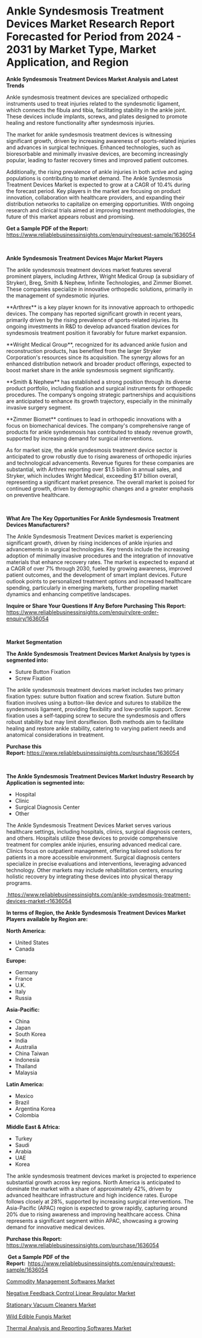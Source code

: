 <p><h1>Ankle Syndesmosis Treatment Devices Market Research Report Forecasted for Period from 2024 -  2031 by Market Type, Market Application, and Region</h1></p><p><strong>Ankle Syndesmosis Treatment Devices Market Analysis and Latest Trends</strong></p>
<p><p>Ankle syndesmosis treatment devices are specialized orthopedic instruments used to treat injuries related to the syndesmotic ligament, which connects the fibula and tibia, facilitating stability in the ankle joint. These devices include implants, screws, and plates designed to promote healing and restore functionality after syndesmosis injuries. </p><p>The market for ankle syndesmosis treatment devices is witnessing significant growth, driven by increasing awareness of sports-related injuries and advances in surgical techniques. Enhanced technologies, such as bioresorbable and minimally invasive devices, are becoming increasingly popular, leading to faster recovery times and improved patient outcomes. </p><p>Additionally, the rising prevalence of ankle injuries in both active and aging populations is contributing to market demand. The Ankle Syndesmosis Treatment Devices Market is expected to grow at a CAGR of 10.4% during the forecast period. Key players in the market are focusing on product innovation, collaboration with healthcare providers, and expanding their distribution networks to capitalize on emerging opportunities. With ongoing research and clinical trials aimed at improving treatment methodologies, the future of this market appears robust and promising.</p></p>
<p><strong>Get a Sample PDF of the Report:&nbsp;</strong> <a href="https://www.reliablebusinessinsights.com/enquiry/request-sample/1636054?utm_campaign=63&utm_medium=2&utm_source=Github&utm_content=ia&utm_term=07122024&utm_id=ankle-syndesmosis-treatment-devices">https://www.reliablebusinessinsights.com/enquiry/request-sample/1636054</a></p>
<p>&nbsp;</p>
<p><strong>Ankle Syndesmosis Treatment Devices Major Market Players</strong></p>
<p><p>The ankle syndesmosis treatment devices market features several prominent players, including Arthrex, Wright Medical Group (a subsidiary of Stryker), Breg, Smith & Nephew, Infinite Technologies, and Zimmer Biomet. These companies specialize in innovative orthopedic solutions, primarily in the management of syndesmotic injuries.</p><p>**Arthrex** is a key player known for its innovative approach to orthopedic devices. The company has reported significant growth in recent years, primarily driven by the rising prevalence of sports-related injuries. Its ongoing investments in R&D to develop advanced fixation devices for syndesmosis treatment position it favorably for future market expansion.</p><p>**Wright Medical Group**, recognized for its advanced ankle fusion and reconstruction products, has benefited from the larger Stryker Corporation's resources since its acquisition. The synergy allows for an enhanced distribution network and broader product offerings, expected to boost market share in the ankle syndesmosis segment significantly.</p><p>**Smith & Nephew** has established a strong position through its diverse product portfolio, including fixation and surgical instruments for orthopedic procedures. The company’s ongoing strategic partnerships and acquisitions are anticipated to enhance its growth trajectory, especially in the minimally invasive surgery segment.</p><p>**Zimmer Biomet** continues to lead in orthopedic innovations with a focus on biomechanical devices. The company's comprehensive range of products for ankle syndesmosis has contributed to steady revenue growth, supported by increasing demand for surgical interventions.</p><p>As for market size, the ankle syndesmosis treatment device sector is anticipated to grow robustly due to rising awareness of orthopedic injuries and technological advancements. Revenue figures for these companies are substantial, with Arthrex reporting over $1.5 billion in annual sales, and Stryker, which includes Wright Medical, exceeding $17 billion overall, representing a significant market presence. The overall market is poised for continued growth, driven by demographic changes and a greater emphasis on preventive healthcare.</p></p>
<p>&nbsp;</p>
<p><strong>What Are The Key Opportunities For Ankle Syndesmosis Treatment Devices Manufacturers?</strong></p>
<p><p>The Ankle Syndesmosis Treatment Devices market is experiencing significant growth, driven by rising incidences of ankle injuries and advancements in surgical technologies. Key trends include the increasing adoption of minimally invasive procedures and the integration of innovative materials that enhance recovery rates. The market is expected to expand at a CAGR of over 7% through 2030, fueled by growing awareness, improved patient outcomes, and the development of smart implant devices. Future outlook points to personalized treatment options and increased healthcare spending, particularly in emerging markets, further propelling market dynamics and enhancing competitive landscapes.</p></p>
<p><strong>Inquire or Share Your Questions If Any Before Purchasing This Report:</strong> <a href="https://www.reliablebusinessinsights.com/enquiry/pre-order-enquiry/1636054?utm_campaign=63&utm_medium=2&utm_source=Github&utm_content=ia&utm_term=07122024&utm_id=ankle-syndesmosis-treatment-devices">https://www.reliablebusinessinsights.com/enquiry/pre-order-enquiry/1636054</a></p>
<p>&nbsp;</p>
<p><strong>Market Segmentation</strong></p>
<p><strong>The Ankle Syndesmosis Treatment Devices Market Analysis by types is segmented into:</strong></p>
<p><ul><li>Suture Button Fixation</li><li>Screw Fixation</li></ul></p>
<p><p>The ankle syndesmosis treatment devices market includes two primary fixation types: suture button fixation and screw fixation. Suture button fixation involves using a button-like device and sutures to stabilize the syndesmosis ligament, providing flexibility and low-profile support. Screw fixation uses a self-tapping screw to secure the syndesmosis and offers robust stability but may limit dorsiflexion. Both methods aim to facilitate healing and restore ankle stability, catering to varying patient needs and anatomical considerations in treatment.</p></p>
<p><strong>Purchase this Report:&nbsp;</strong><a href="https://www.reliablebusinessinsights.com/purchase/1636054?utm_campaign=63&utm_medium=2&utm_source=Github&utm_content=ia&utm_term=07122024&utm_id=ankle-syndesmosis-treatment-devices">https://www.reliablebusinessinsights.com/purchase/1636054</a></p>
<p>&nbsp;</p>
<p><strong>The Ankle Syndesmosis Treatment Devices Market Industry Research by Application is segmented into:</strong></p>
<p><ul><li>Hospital</li><li>Clinic</li><li>Surgical Diagnosis Center</li><li>Other</li></ul></p>
<p><p>The Ankle Syndesmosis Treatment Devices Market serves various healthcare settings, including hospitals, clinics, surgical diagnosis centers, and others. Hospitals utilize these devices to provide comprehensive treatment for complex ankle injuries, ensuring advanced medical care. Clinics focus on outpatient management, offering tailored solutions for patients in a more accessible environment. Surgical diagnosis centers specialize in precise evaluations and interventions, leveraging advanced technology. Other markets may include rehabilitation centers, ensuring holistic recovery by integrating these devices into physical therapy programs.</p></p>
<p><a href="https://www.reliablebusinessinsights.com/ankle-syndesmosis-treatment-devices-market-r1636054?utm_campaign=63&utm_medium=2&utm_source=Github&utm_content=ia&utm_term=07122024&utm_id=ankle-syndesmosis-treatment-devices">&nbsp;https://www.reliablebusinessinsights.com/ankle-syndesmosis-treatment-devices-market-r1636054</a></p>
<p><strong>In terms of Region, the Ankle Syndesmosis Treatment Devices Market Players available by Region are:</strong></p>
<p>
    <p> <strong> North America: </strong>
        <ul>
            <li>United States</li>
            <li>Canada</li>
        </ul>
        </p> 
    <p> <strong> Europe: </strong>
        <ul>
            <li>Germany</li>
            <li>France</li>
            <li>U.K.</li>
            <li>Italy</li>
            <li>Russia</li>
        </ul>
        </p> 
    <p> <strong> Asia-Pacific: </strong>
        <ul>
            <li>China</li>
            <li>Japan</li>
            <li>South Korea</li>
            <li>India</li>
            <li>Australia</li>
            <li>China Taiwan</li>
            <li>Indonesia</li>
            <li>Thailand</li>
            <li>Malaysia</li>
        </ul>
        </p> 
    <p> <strong> Latin America: </strong>
        <ul>
            <li>Mexico</li>
            <li>Brazil</li>
            <li>Argentina Korea</li>
            <li>Colombia</li>
        </ul>
        </p> 
    <p> <strong> Middle East & Africa: </strong>
        <ul>
            <li>Turkey</li>
            <li>Saudi</li>
            <li>Arabia</li>
            <li>UAE</li>
            <li>Korea</li>
        </ul>
    </p>
    </p>
<p><p>The ankle syndesmosis treatment devices market is projected to experience substantial growth across key regions. North America is anticipated to dominate the market with a share of approximately 42%, driven by advanced healthcare infrastructure and high incidence rates. Europe follows closely at 28%, supported by increasing surgical interventions. The Asia-Pacific (APAC) region is expected to grow rapidly, capturing around 20% due to rising awareness and improving healthcare access. China represents a significant segment within APAC, showcasing a growing demand for innovative medical devices.</p></p>
<p><strong>Purchase this Report: </strong><a href="https://www.reliablebusinessinsights.com/purchase/1636054?utm_campaign=63&utm_medium=2&utm_source=Github&utm_content=ia&utm_term=07122024&utm_id=ankle-syndesmosis-treatment-devices">https://www.reliablebusinessinsights.com/purchase/1636054</a></p>
<p>&nbsp;<strong>Get a Sample PDF of the Report:&nbsp;&nbsp;</strong><a href="https://www.reliablebusinessinsights.com/enquiry/request-sample/1636054?utm_campaign=63&utm_medium=2&utm_source=Github&utm_content=ia&utm_term=07122024&utm_id=ankle-syndesmosis-treatment-devices">https://www.reliablebusinessinsights.com/enquiry/request-sample/1636054</a></p>
<p><strong></strong></p>
<p><p><a href="https://github.com/millionkaryn68/Market-Research-Report-List-1/blob/main/commodity-management-softwares-market.md?utm_campaign=63&utm_medium=2&utm_source=Github&utm_content=ia&utm_term=07122024&utm_id=ankle-syndesmosis-treatment-devices">Commodity Management Softwares Market</a></p><p><a href="https://issuu.com/reportprime-2/docs/negative-feedback-control-linear-regulator-market-?utm_campaign=63&utm_medium=2&utm_source=Github&utm_content=ia&utm_term=07122024&utm_id=ankle-syndesmosis-treatment-devices">Negative Feedback Control Linear Regulator Market</a></p><p><a href="https://issuu.com/reportprime-2/docs/stationary-vacuum-cleaners-market-size-2030.pptx?utm_campaign=63&utm_medium=2&utm_source=Github&utm_content=ia&utm_term=07122024&utm_id=ankle-syndesmosis-treatment-devices">Stationary Vacuum Cleaners Market</a></p><p><a href="https://www.linkedin.com/pulse/projected-revenue-market-growth-wild-edible-fungis-industry-a0laf?utm_campaign=63&utm_medium=2&utm_source=Github&utm_content=ia&utm_term=07122024&utm_id=ankle-syndesmosis-treatment-devices">Wild Edible Fungis Market</a></p><p><a href="https://github.com/JubayerMia832/Market-Research-Report-List-1/blob/main/thermal-analysis-and-reporting-softwares-market.md?utm_campaign=63&utm_medium=2&utm_source=Github&utm_content=ia&utm_term=07122024&utm_id=ankle-syndesmosis-treatment-devices">Thermal Analysis and Reporting Softwares Market</a></p></p>